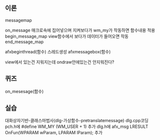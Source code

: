 ## 이론
messagemap 

on_message  매크로속에 집어넣으며 지켜보다가 wm_my가 작동하면 함수내용 적용
begin_message_map view함수에서 보다가 데이터가 들어오면 작동
end_message_map

afxbeginthread(함수) 스레드생성
afxmessagebox(함수) 

view에서 있는건 지워지는데 ondraw안에있는건 안지워진다?

## 퀴즈
on_mesesage(함수)

## 실습
대화상자기반-클래스마법사(dlg-가상함수-pretranslatemessage) dlg.cpp코딩
pch.h에 #define WM_MY (WM_USER + 1) 추가
dlg.h에 afx_msg LRESULT OnFun(WPARAM wParam, LPARAM lParam); 추가


